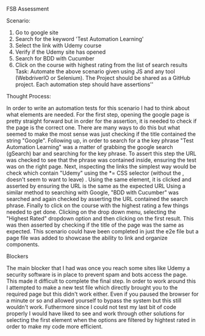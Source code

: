 FSB Assessment

Scenario:

1.  Go to google site
2.  Search for the keyword 'Test Automation Learning'
3.  Select the link with Udemy course
4.  Verify if the Udemy site has opened
5.  Search for BDD with Cucumber
6.  Click on the course with highest rating from the list of search results
    Task: Automate the above scenario given using JS and any tool (WebdriverIO or Selenium). The Project should be shared as a GitHub project. Each automation step should have assertions''

Thought Process:

In order to write an automation tests for this scenario I had to think about what elements are needed. For the first step, opening the google page is pretty straight forward but in order for the assertion, it is needed to check if the page is the correct one. There are many ways to do this but what seemed to make the most sense was just checking if the title contained the string "Google".
Following up, in order to search for a the key phrase "Test Automation Learning" was a matter of grabbing the google search (gSearch) bar and searching for the key phrase. To assert this step the URL was checked to see that the phrase was contained inside, ensuring the test was on the right page.
Next, inspecting the links the simplest way would be check which contain "Udemy" using the \*= CSS selector (without the \, doesn't seem to want to leave) .
Using the same element, it is clicked and asserted by ensuring the URL is the same as the expected URL
Using a similar method to searching with Google, "BDD with Cucumber" was searched and again checked by asserting the URL contained the search phrase.
Finally to click on the course with the highest rating a few things needed to get done. Clicking on the drop down menu, selecting the "Highest Rated" dropdown option and then clicking on the first result. This was then asserted by checking if the title of the page was the same as expected.
This scenario could have been completed in just the e2e file but a page file was added to showcase the ability to link and organize components.

Blockers

The main blocker that I had was once you reach some sites like Udemy a security software is in place to prevent spam and bots access the page. This made it difficult to complete the final step. In order to work around this I attempted to make a new test file which directly brought you to the required page but this didn't work either. Even if you paused the browser for a minute or so and allowed yourself to bypass the system but this still wouldn't work. Futhermore since I could not test my last bit of code properly I would have liked to see and work through other solutions for selecting the first element when the options are filtered by hightest rated in order to make my code more efficient.
